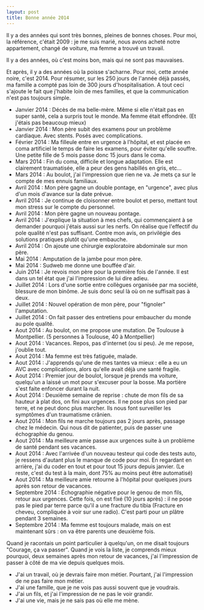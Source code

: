 ```yaml
---
layout: post
title: Bonne année 2014
---
```


Il y a des années qui sont très bonnes, pleines de bonnes choses.
Pour moi, la référence, c'était 2009 : je me suis marié, nous avons acheté notre appartement, changé de voiture, ma femme a trouvé un travail.

Il y a des années, où c'est moins bon, mais qui ne sont pas mauvaises.

Et après, il y a des années où la poisse s'acharne. 
Pour moi, cette année noire, c'est 2014. 
Pour résumer, sur les 250 jours de l'année déjà passés, ma famille a compté pas loin de 300 jours d'hospitalisation.
A tout ceci s'ajoute le fait que j'habite loin de mes familles, et que la communication n'est pas toujours simple.

* Janvier 2014 : Décès de ma belle-mère. Même si elle n'était pas en super santé, cela a surpris tout le monde. Ma femme était effondrée. (Et j'étais pas beaucoup mieux)
* Janvier 2014 : Mon père subit des examens pour un problème cardiaque. Avec stents. Posés avec complications.
* Février 2014 : Ma filleule entre en urgence à l'hôpital, et est placée en coma artificiel le temps de faire les examens, pour éviter qu'elle souffre. Une petite fille de 5 mois passe donc 15 jours dans le coma.
* Mars 2014 : Fin du coma, difficile et longue adaptation. Elle est clairement traumatisée, elle a peur des gens habillés en gris, etc...
* Mars 2014 : Au boulot, j'ai l'impression que rien ne va. Je mets ça sur le compte de mes ennuis familiaux.
* Avril 2014 : Mon père gagne un double pontage, en "urgence", avec plus d'un mois d'avance sur la date prévue.
* Avril 2014 : Je continue de cloisonner entre boulot et perso, mettant tout mon stress sur le compte du personnel.
* Avril 2014 : Mon père gagne un nouveau pontage.
* Avril 2014 : J'explique la situation à mes chefs, qui commençaient à se demander pourquoi j'étais aussi sur les nerfs. On réalise que l'effectif du pole qualité n'est pas suffisant. Contre mon avis, on privilégie des solutions pratiques plutôt qu'une embauche.
* Avril 2014 : On ajoute une chirurgie exploratoire abdominale sur mon père.
* Mai 2014 : Amputation de la jambe pour mon père. 
* Mai 2014 : Sudweb me donne une bouffée d'air.
* Juin 2014 : Je revois mon père pour la première fois de l'année. Il est dans un tel état que j'ai l'impression de lui dire adieu.
* Juillet 2014 : Lors d'une sortie entre collègues organisée par ma société, blessure de mon binôme. Je suis donc seul là où on ne suffisait pas à deux.
* Juillet 2014 : Nouvel opération de mon père, pour "fignoler" l'amputation.
* Juillet 2014 : On fait passer des entretiens pour embaucher du monde au pole qualité.
* Aout 2014 : Au boulot, on me propose une mutation. De Toulouse à Montpellier. (5 personnes à Toulouse, 40 à Montpellier)
* Aout 2014 : Vacances. Repos, pas d'internet (ou si peu). Je me repose, j'oublie tout.
* Aout 2014 : Ma femme est très fatiguée, malade.
* Aout 2014 : J'apprends qu'une de mes tantes va mieux : elle a eu un AVC avec complications, alors qu'elle avait déjà une santé fragile. 
* Aout 2014 : Premier jour de boulot, lorsque je prends ma voiture, quelqu'un a laissé un mot pour s'excuser pour la bosse. Ma portière s'est faite enfoncer durant la nuit.
* Aout 2014 : Deuxième semaine de reprise : chute de mon fils de sa hauteur à plat dos, on fini aux urgences. Il ne pose plus son pied par terre, et ne peut donc plus marcher. Ils nous font surveiller les symptômes d'un traumatisme crânien.
* Aout 2014 : Mon fils ne marche toujours pas 2 jours après, passage chez le médecin. Qui nous dit de patienter, puis de passer une échographie du genou.
* Aout 2014 : Ma meilleure amie passe aux urgences suite à un problème de santé pendant ses vacances.
* Aout 2014 : Avec l'arrivée d'un nouveau testeur qui code des tests auto, je ressens d'autant plus le manque de code pour moi. En regardant en arrière, j'ai du coder en tout et pour tout 15 jours depuis janvier. (Le reste, c'est du test à la main, dont 75% au moins peut être automatisé)
* Aout 2014 : Ma meilleure amie retourne à l'hôpital pour quelques jours après son retour de vacances.
* Septembre 2014 : &Eacute;chographie négative pour le genou de mon fils, retour aux urgences. Cette fois, on est fixé (10 jours après)&nbsp;: il ne pose pas le pied par terre parce qu'il a une fracture du tibia (Fracture en cheveu, compliquée à voir sur une radio). C'est parti pour un plâtre pendant 3 semaines.
* Septembre 2014 : Ma femme est toujours malade, mais on est maintenant sûrs&nbsp;: on va être parents une deuxième fois.


Quand je racontais un point particulier à quelqu'un, on me disait toujours "Courage, ça va passer". Quand je vois la liste, je comprends mieux pourquoi, deux semaines après mon retour de vacances, j'ai l'impression de passer à côté de ma vie depuis quelques mois.

* J'ai un travail, où je devrais faire mon métier. Pourtant, j'ai l'impression de ne pas faire mon métier.
* J'ai une famille, que je ne vois pas aussi souvent que je voudrais.
* J'ai un fils, et j'ai l'impression de ne pas le voir grandir.
* J'ai une vie, mais je ne sais pas où elle me mène.